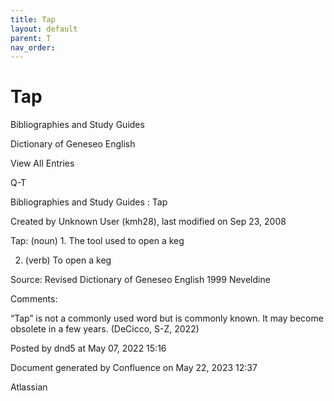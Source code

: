 ```yaml
---
title: Tap
layout: default
parent: T
nav_order:
---
```


# Tap

Bibliographies and Study Guides

Dictionary of Geneseo English

View All Entries

Q-T

Bibliographies and Study Guides : Tap

Created by  Unknown User (kmh28), last modified on Sep 23, 2008

Tap: (noun) 1. The tool used to open a keg

2. (verb) To open a keg

Source: Revised Dictionary of Geneseo English 1999 Neveldine 

Comments:

“Tap” is not a commonly used word but is commonly known. It may become obsolete in a few years. (DeCicco, S-Z, 2022)

Posted by dnd5 at May 07, 2022 15:16

Document generated by Confluence on May 22, 2023 12:37

Atlassian
